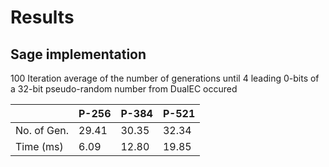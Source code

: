 # Results

## Sage implementation
100 Iteration average of the number of generations until 4 leading 0-bits of a 32-bit pseudo-random number from DualEC occured

| |P-256|P-384|P-521|
|-|-|-|-|
|No. of Gen.|29.41|30.35|32.34|
|Time (ms)  |6.09 |12.80|19.85|

